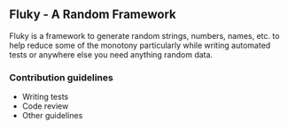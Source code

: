 ## Fluky - A Random Framework

Fluky is a framework to generate random strings, numbers, names, etc. to help reduce some of the monotony particularly while writing automated tests or anywhere else you need anything random data.

### Contribution guidelines
* Writing tests
* Code review
* Other guidelines

